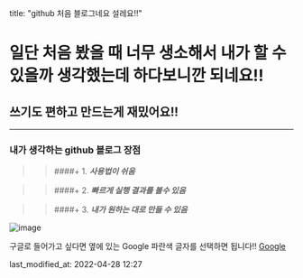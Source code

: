 
title: "github 처음 블로그네요 설레요!!"

일단 처음 봤을 때 너무 생소해서 내가 할 수 있을까 생각했는데 하다보니깐 되네요!!
=============================================================
쓰기도 편하고 만드는게 재밌어요!!
--------------------------
***

### 내가 생각하는 github 블로그 장점
> >####+ 1. **_사용법이 쉬움_**

> >####+ 2. **_빠르게 실행 결과를 볼수 있음_**

> >####+ 3. **_내가 원하는 대로 만들 수 있음_**


![image](https://user-images.githubusercontent.com/103317212/165551316-2411e368-6ac5-4ab7-921f-37be1b157699.png)

구글로 들어가고 싶다면 옆에 있는 Google 파란색 글자를 선택하면 됩니다!!
[Google](https://google.com)


last_modified_at: 2022-04-28 12:27


